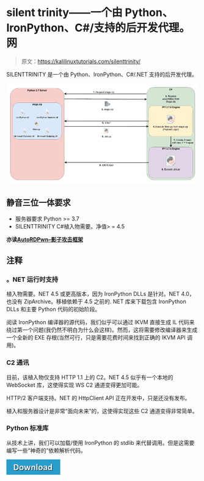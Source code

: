 # silent trinity——一个由 Python、IronPython、C#/支持的后开发代理。网

> 原文：<https://kalilinuxtutorials.com/silenttrinity/>

SILENTTRINITY 是一个由 Python、IronPython、C#/.NET 支持的后开发代理。

![](img/0d2ffad1faaa10993dfa81a86ccc27dd.png)

## **静音三位一体要求**

*   服务器要求 Python >= 3.7
*   SILENTTRINITY C#植入物需要。净值> = 4.5

**亦读[AutoRDPwn–影子攻击框架](https://kalilinuxtutorials.com/autordpwn/)**

## **注释**

### **。NET 运行时支持**

植入物需要。NET 4.5 或更高版本，因为 IronPython DLLs 是针对。NET 4.0，也没有 ZipArchive。移植依赖于 4.5 之前的. NET 库来下载包含 IronPython DLLs 和主要 Python 代码的初始阶段。

阅读 IronPython 编译器的源代码，我们似乎可以通过 IKVM 直接生成 IL 代码来绕过第一个问题(我仍然不明白为什么会这样)。然而，这将需要修改编译器来生成一个全新的 EXE 存根(当然可行，只是需要花费时间来找到正确的 IKVM API 调用)。

### **C2 通讯**

目前，该植入物仅支持 HTTP 1.1 上的 C2。NET 4.5 似乎有一个本地的 WebSocket 库，这使得实现 WS C2 通道变得更加可能。

HTTP/2 客户端支持。NET 的 HttpClient API 正在开发中，只是还没有发布。

植入和服务器设计是非常“面向未来”的，这使得实现这些 C2 通道变得非常简单。

### **Python 标准库**

从技术上讲，我们可以加载/使用 IronPython 的 stdlib 来代替调用。但是这需要编写一些“神奇的”依赖解析代码。

[![](img/d861a9096555aeb1980fc054015933d7.png)](https://github.com/byt3bl33d3r/SILENTTRINITY)
